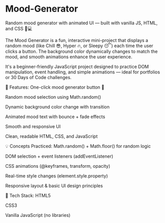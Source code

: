 # Mood-Generator
Random mood generator with animated UI — built with vanilla JS, HTML, and CSS 🎨💻


The Mood Generator is a fun, interactive mini-project that displays a random mood (like Chill 😎, Hyper 🔥, or Sleepy 😴) each time the user clicks a button. The background color dynamically changes to match the mood, and smooth animations enhance the user experience.

It's a beginner-friendly JavaScript project designed to practice DOM manipulation, event handling, and simple animations — ideal for portfolios or 30 Days of Code challenges.

🔧 Features:
One-click mood generator button 🎯

Random mood selection using Math.random()

Dynamic background color change with transition

Animated mood text with bounce + fade effects

Smooth and responsive UI

Clean, readable HTML, CSS, and JavaScript

💡 Concepts Practiced:
Math.random() + Math.floor() for random logic

DOM selection + event listeners (addEventListener)

CSS animations (@keyframes, transform, opacity)

Real-time style changes (element.style.property)

Responsive layout & basic UI design principles

🚀 Tech Stack:
HTML5

CSS3

Vanilla JavaScript (no libraries)
